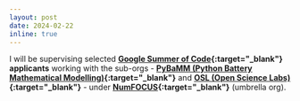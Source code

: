 ```yaml
---
layout: post
date: 2024-02-22
inline: true
---
```


I will be supervising selected **[Google Summer of Code](https://summerofcode.withgoogle.com/){:target="_blank"} applicants** working with the sub-orgs - **[PyBaMM (Python Battery Mathematical Modelling)](https://www.pybamm.org/){:target="_blank"}** and **[OSL (Open Science Labs)](https://opensciencelabs.org){:target="_blank"}** - under **[NumFOCUS](https://numfocus.org/){:target="_blank"}** (umbrella org).
